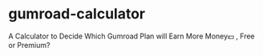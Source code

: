 # gumroad-calculator
 A Calculator to Decide Which Gumroad Plan will Earn More Money💵  , Free or Premium?
